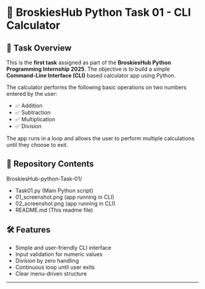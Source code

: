 # 🧮 BroskiesHub Python Task 01 - CLI Calculator

## 📌 Task Overview

This is the **first task** assigned as part of the **BroskiesHub Python Programming Internship 2025**. The objective is to build a simple **Command-Line Interface (CLI)** based calculator app using Python.

The calculator performs the following basic operations on two numbers entered by the user:

- ✅ Addition
- ✅ Subtraction
- ✅ Multiplication
- ✅ Division

The app runs in a loop and allows the user to perform multiple calculations until they choose to exit.

## 📁 Repository Contents
BroskiesHub-python-Task-01/

- Task01.py (Main Python script)
- 01_screenshot.png (app running in CLI)
- 02_screenshot.png (app running in CLI)
- README.md (This readme file)


## 🛠️ Features

- Simple and user-friendly CLI interface
- Input validation for numeric values
- Division by zero handling
- Continuous loop until user exits
- Clear menu-driven structure

---

